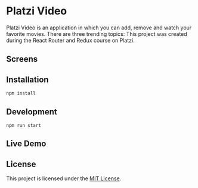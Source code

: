 # Platzi Video

Platzi Video is an application in which you can add, remove and watch your favorite movies.
There are three trending topics: 
This project was created during the React Router and Redux course on Platzi.

## Screens

## Installation

```
npm install
```

## Development
```
npm run start
```

## Live Demo

## License

This project is licensed under the [MIT License](https://github.com/DaneliaSanchz/PlatziVideo/blob/master/LICENSE).
